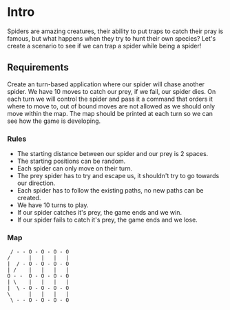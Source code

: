# Intro

Spiders are amazing creatures, their ability to put traps to catch their pray is famous, but what happens when they try to hunt their own species?
Let's create a scenario to see if we can trap a spider while being a spider!

## Requirements

Create an turn-based application where our spider will chase another spider.
We have 10 moves to catch our prey, if we fail, our spider dies.
On each turn we will control the spider and pass it a command that orders it where to move to, out of bound moves are not allowed as we should only move within the map.
The map should be printed at each turn so we can see how the game is developing.

### Rules
- The starting distance between our spider and our prey is 2 spaces.
- The starting positions can be random.
- Each spider can only move on their turn.
- The prey spider has to try and escape us, it shouldn't try to go towards our direction.
- Each spider has to follow the existing paths, no new paths can be created.
- We have 10 turns to play.
- If our spider catches it's prey, the game ends and we win.
- If our spider fails to catch it's prey, the game ends and we lose.

### Map

     / - - O - O - O - O
    /      |   |   |   |
    |  / - O - O - O - O
    | /    |   |   |   |
    O - -  O - O - O - O
    | \    |   |   |   |
    |  \ - O - O - O - O
    \      |   |   |   |
     \ - - O - O - O - O
